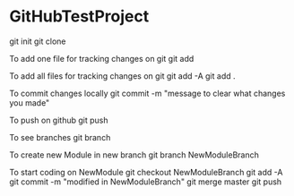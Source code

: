 # GitHubTestProject
git init
git clone <url>

To add one file for tracking changes on git
git add <filename>

To add all files for tracking changes on git
git add -A 
git add .

To commit changes locally
git commit -m "message to clear what changes you made"

To push on github
git push

To see branches
git branch

To create new Module in new branch
git branch NewModuleBranch

To start coding on NewModule
git checkout NewModuleBranch
git add -A
git commit -m "modified in NewModuleBranch"
git merge master
git push